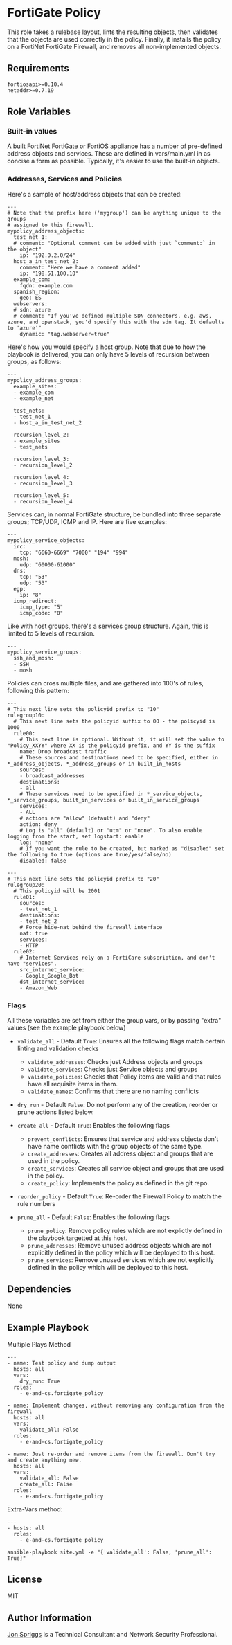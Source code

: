 FortiGate Policy
================

This role takes a rulebase layout, lints the resulting objects, then validates that the objects are used correctly in the 
policy. Finally, it installs the policy on a FortiNet FortiGate Firewall, and removes all non-implemented objects.

Requirements
------------

    fortiosapi>=0.10.4
    netaddr>=0.7.19

Role Variables
--------------
### Built-in values
A built FortiNet FortiGate or FortiOS appliance has a number of pre-defined address objects and services. These are defined in vars/main.yml in as concise a
form as possible. Typically, it's easier to use the built-in objects.

### Addresses, Services and Policies

Here's a sample of host/address objects that can be created:

    ---
    # Note that the prefix here ('mygroup') can be anything unique to the groups
    # assigned to this firewall.
    mypolicy_address_objects:
      test_net_1:
      # comment: "Optional comment can be added with just `comment:` in the object"
        ip: "192.0.2.0/24"
      host_a_in_test_net_2:
        comment: "Here we have a comment added"
        ip: "198.51.100.10"
      example_com:
        fqdn: example.com
      spanish_region:
        geo: ES
      webservers:
      # sdn: azure
      # comment: "If you've defined multiple SDN connectors, e.g. aws, azure, and openstack, you'd specify this with the sdn tag. It defaults to 'azure'"
        dynamic: "tag.webserver=true"

Here's how you would specify a host group. Note that due to how the playbook is delivered, you can only have 5 levels of recursion between groups, as follows:

    ---
    mypolicy_address_groups:
      example_sites:
      - example_com
      - example_net
      
      test_nets:
      - test_net_1
      - host_a_in_test_net_2
      
      recursion_level_2:
      - example_sites
      - test_nets
      
      recursion_level_3:
      - recursion_level_2
      
      recursion_level_4:
      - recursion_level_3
      
      recursion_level_5:
      - recursion_level_4

Services can, in normal FortiGate structure, be bundled into three separate groups; TCP/UDP, ICMP and IP. Here are five examples:

    ---
    mypolicy_service_objects:
      irc:
        tcp: "6660-6669" "7000" "194" "994"
      mosh:
        udp: "60000-61000"
      dns:
        tcp: "53"
        udp: "53"
      egp:
        ip: "8"
      icmp_redirect:
        icmp_type: "5"
        icmp_code: "0"

Like with host groups, there's a services group structure. Again, this is limited to 5 levels of recursion.

    ---
    mypolicy_service_groups:
      ssh_and_mosh:
      - SSH
      - mosh

Policies can cross multiple files, and are gathered into 100's of rules, following this pattern:

    ---
    # This next line sets the policyid prefix to "10"
    rulegroup10:
      # This next line sets the policyid suffix to 00 - the policyid is 1000
      rule00:
        # This next line is optional. Without it, it will set the value to "Policy_XXYY" where XX is the policyid prefix, and YY is the suffix
        name: Drop broadcast traffic
        # These sources and destinations need to be specified, either in *_address_objects, *_address_groups or in built_in_hosts
        sources:
        - broadcast_addresses
        destinations:
        - all
        # These services need to be specified in *_service_objects, *_service_groups, built_in_services or built_in_service_groups
        services:
        - ALL
        # actions are "allow" (default) and "deny"
        action: deny
        # Log is "all" (default) or "utm" or "none". To also enable logging from the start, set logstart: enable
        log: "none"
        # If you want the rule to be created, but marked as "disabled" set the following to true (options are true/yes/false/no)
        disabled: false
    
    ---
    # This next line sets the policyid prefix to "20"
    rulegroup20:
      # This policyid will be 2001
      rule01:
        sources:
        - test_net_1
        destinations:
        - test_net_2
        # Force hide-nat behind the firewall interface
        nat: true
        services:
        - HTTP
      rule02:
        # Internet Services rely on a FortiCare subscription, and don't have "services".
        src_internet_service:
        - Google_Google_Bot
        dst_internet_service:
        - Amazon_Web

### Flags

All these variables are set from either the group vars, or by passing "extra" values (see the example playbook below)

* `validate_all` - Default `True`: Ensures all the following flags match
certain linting and validation checks
  * `validate_addresses`: Checks just Address objects and groups
  * `validate_services`: Checks just Service objects and groups
  * `validate_policies`: Checks that Policy items are valid and that
rules have all requisite items in them.
  * `validate_names`: Confirms that there are no naming conflicts

* `dry_run` - Default `False`: Do not perform any of the creation, reorder or prune actions listed below.

* `create_all` - Default `True`: Enables the following flags
  * `prevent_conflicts`: Ensures that service and address objects don't
have name conflicts with the group objects of the same type.
  * `create_addresses`: Creates all address object and groups that are
used in the policy.
  * `create_services`: Creates all service object and groups that are
used in the policy.
  * `create_policy`: Implements the policy as defined in the git repo.

* `reorder_policy` - Default `True`: Re-order the Firewall Policy to match the rule numbers

* `prune_all` - Default `False`: Enables the following flags
  * `prune_policy`: Remove policy rules which are not explictly defined in the playbook targetted at this host.
  * `prune_addresses`: Remove unused address objects which are not explicitly defined in the policy which will be deployed to this host.
  * `prune_services`: Remove unused services which are not explicitly defined in the policy which will be deployed to this host.

Dependencies
------------

None

Example Playbook
----------------

Multiple Plays Method

    ---
    - name: Test policy and dump output
      hosts: all
      vars:
        dry_run: True
      roles:
        - e-and-cs.fortigate_policy

    - name: Implement changes, without removing any configuration from the firewall
      hosts: all
      vars:
        validate_all: False
      roles:
        - e-and-cs.fortigate_policy

    - name: Just re-order and remove items from the firewall. Don't try and create anything new.
      hosts: all
      vars:
        validate_all: False
        create_all: False
      roles:
        - e-and-cs.fortigate_policy

Extra-Vars method:

    ---
    - hosts: all
      roles:
        - e-and-cs.fortigate_policy

`ansible-playbook site.yml -e "{'validate_all': False, 'prune_all': True}"`

License
-------

MIT

Author Information
------------------

[Jon Spriggs](mailto:jon@sprig.gs) is a Technical Consultant and Network Security Professional.
